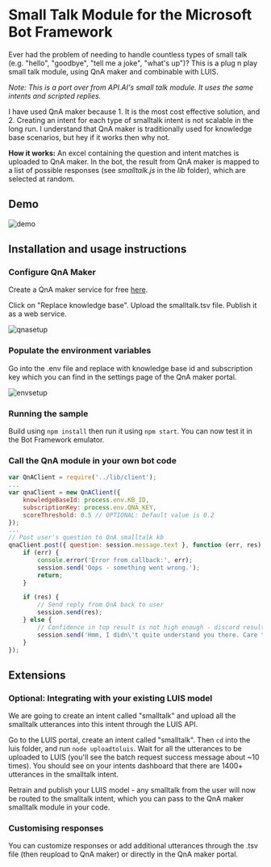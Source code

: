 # Small Talk Module for the Microsoft Bot Framework #
Ever had the problem of needing to handle countless types of small talk (e.g. "hello", "goodbye", "tell me a joke", "what's up")? This is a plug n play small talk module, using QnA maker and combinable with LUIS. 

*Note: This is a port over from API.AI's small talk module. It uses the same intents and scripted replies.*

I have used QnA maker because 1. It is the most cost effective solution, and 2. Creating an intent for each type of smalltalk intent is not scalable in the long run. I understand that QnA maker is traditionally used for knowledge base scenarios, but hey if it works then why not. 

**How it works:** An excel containing the question and intent matches is uploaded to QnA maker. In the bot, the result from QnA maker is mapped to a list of possible responses (see *smalltalk.js* in the *lib* folder), which are selected at random. 

## Demo ##

![demo](http://i.imgur.com/mxbqRfh.gif)

## Installation and usage instructions ##

### Configure QnA Maker
Create a QnA maker service for free [here](https://qnamaker.ai).

Click on "Replace knowledge base". Upload the smalltalk.tsv file. Publish it as a web service.

![qnasetup](http://i.imgur.com/2ABvOpS.gif)

### Populate the environment variables
Go into the .env file and replace with knowledge base id and subscription key which you can find in the settings page of the QnA maker portal.

![envsetup](http://i.imgur.com/GtzQZ9s.gif)

### Running the sample

Build using `npm install` then run it using `npm start`. You can now test it in the Bot Framework emulator.

### Call the QnA module in your own bot code
```js
var QnAClient = require('../lib/client');
...
var qnaClient = new QnAClient({
    knowledgeBaseId: process.env.KB_ID,
    subscriptionKey: process.env.QNA_KEY,
    scoreThreshold: 0.5 // OPTIONAL: Default value is 0.2
});
...
// Post user's question to QnA smalltalk kb
qnaClient.post({ question: session.message.text }, function (err, res) {
    if (err) {
        console.error('Error from callback:', err);
        session.send('Oops - something went wrong.');
        return;
    }

    if (res) {
        // Send reply from QnA back to user
        session.send(res);
    } else {
        // Confidence in top result is not high enough - discard result
        session.send('Hmm, I didn\'t quite understand you there. Care to rephrase?')
    }
});
```

## Extensions ##

### Optional: Integrating with your existing LUIS model
We are going to create an intent called "smalltalk" and upload all the smalltalk utterances into this intent through the LUIS API. 

Go to the LUIS portal, create an intent called "smalltalk". Then `cd` into the luis folder, and run `node uploadtoluis`. Wait for all the utterances to be uploaded to LUIS (you'll see the batch request success message about ~10 times). You should see on your intents dashboard that there are 1400+ utterances in the smalltalk intent. 

Retrain and publish your LUIS model - any smalltalk from the user will now be routed to the smalltalk intent, which you can pass to the QnA maker smalltalk module in your code.

### Customising responses ###
You can customize responses or add additional utterances through the .tsv file (then reupload to QnA maker) or directly in the QnA maker portal. 


